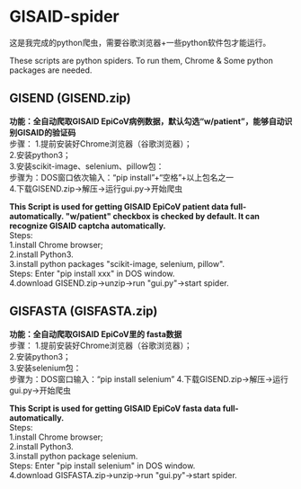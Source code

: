 # GISAID-spider
这是我完成的python爬虫，需要谷歌浏览器+一些python软件包才能运行。  
  
These scripts are python spiders. To run them, Chrome & Some python packages are needed.  

## GISEND (GISEND.zip)
**功能：全自动爬取GISAID EpiCoV病例数据，默认勾选“w/patient”，能够自动识别GISAID的验证码**  
步骤： 
1.提前安装好Chrome浏览器（谷歌浏览器）；  
2.安装python3；  
3.安装scikit-image、selenium、pillow包：  
步骤为：DOS窗口依次输入：“pip install”+“空格”+以上包名之一  
4.下载GISEND.zip->解压->运行gui.py->开始爬虫  
  
**This Script is used for getting GISAID EpiCoV patient data full-automatically. "w/patient" checkbox is checked by default. It can recognize GISAID captcha automatically.**  
Steps:   
1.install Chrome browser;  
2.install Python3.  
3.install python packages "scikit-image, selenium, pillow".  
Steps: Enter "pip install xxx" in DOS window.  
4.download GISEND.zip->unzip->run "gui.py"->start spider.  

## GISFASTA (GISFASTA.zip)
**功能：全自动爬取GISAID EpiCoV里的 fasta数据**  
步骤：
1.提前安装好Chrome浏览器（谷歌浏览器）；  
2.安装python3；  
3.安装selenium包：  
步骤为：DOS窗口输入：“pip install selenium” 
4.下载GISEND.zip->解压->运行gui.py->开始爬虫  
  
**This Script is used for getting GISAID EpiCoV fasta data full-automatically.**  
Steps:   
1.install Chrome browser;  
2.install Python3.  
3.install python package selenium.  
Steps: Enter "pip install selenium" in DOS window.  
4.download GISFASTA.zip->unzip->run "gui.py"->start spider.  

